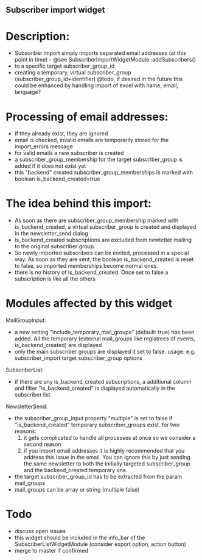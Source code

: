 ## Subscriber import widget

# Description:
* Subscriber import simply imports separated email addresses (at this point in time) - @see SubscriberImportWidgetModule::addSubscribers()
* to a specific target subscriber_group_id
* creating a temporary, virtual subscriber_group (subscriber_group_id+identifier)
@todo, if desired in the future this could be enhanced by handling import of excel with name, email, language?

# Processing of email addresses:
* if they already exist, they are ignored
* email is checked, invalid emails are temporarily stored for the import_errors message
* for valid emails a new subscriber is created
* a subscriber_group_membership for the target subscriber_group is added if it does not exist yet
* this "backend" created subscriber_group_memberships is marked with boolean is_backend_created=true

# The idea behind this import:
* As soon as there are subscriber_group_membership marked with is_backend_created, a virtual subscriber_group is created and displayed in the newsletter_send dialog
* is_backend_created subscriptions are excluded from newletter mailing to the original subscriber group.
* So newly imported subscribers can be invited, processed in a special way. As soon as they are sent, the boolean is_backend_created is reset to false, so imported memberships become normal ones.
* there is no history of is_backend_created. Once set to false a subscription is like all the others

# Modules affected by this widget
MailGroupInput:
* a new setting "include_temporary_mail_groups" (default: true) has been added. All the temporary (external mail_groups like registrees of events, is_backend_created) are displayed
* only the main subscriber groups are displayed it set to false. usage: e.g. subscriber_import target subscriber_group options

SubscriberList:
* if there are any is_backend_created subscriptions, a additional column and filter "is_backend_created" is displayed automatically in the subscriber list

NewsletterSend:
* the subscriber_group_input property "multiple" is set to false if "is_backend_created" temporary subscriber_groups exist.
	for two reasons: 
	1. it gets complicated to handle all processes at once so we consider a second reason
	2. if you import email addresses it is highly recommended that you address this issue in the email. You can ignore this by just sending the same newsletter to both the initially targeted subscriber_group and the backend_created temporary one.
* the target subscriber_group_id has to be extracted from the param mail_groups
* mail_groups can be array or string (multiple false)

# Todo
* discuss open issues
* this widget should be included in the info_bar of the SubscriberListWidgetModule (consider export option, action button)
* merge to master if confirmed
